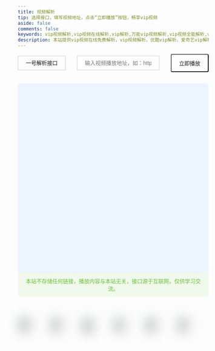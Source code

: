 ```yaml
---
title: 视频解析
tip: 选择接口，填写视频地址，点击“立即播放”按钮，畅享vip视频
aside: false
comments: false
keywords: vip视频解析,vip视频在线解析,vip解析,万能vip视频解析,vip视频全能解析,vip视频,手机vip视频解析,手机在线解析vip视频,优酷vip解析,爱奇艺vip解析,腾讯vip解析,乐视vip解析,芒果vip解析
description: 本站提供vip视频在线免费解析，vip视频解析，优酷vip解析，爱奇艺vip解析，腾讯vip解析，乐视vip解析，芒果vip解析服务！
---
```


<style>
.select-container {
  display: flex;
  align-items: center;
  justify-content: space-between;
}
.select-container .select select {
  border: 1px solid #ccc;
  padding: 10px 20px;
  font-size: 14px;
  outline: none;
  color: var(--wds-secondtext);
  -webkit-appearance: none;  
  background: url("https://cdn.jsdelivr.net/gh/realwds/cdn@master/img/aaa.3lcrtaf9uk60.svg")no-repeat right;
  background-size: 0.3rem;
  background-position-x: 96%;
}
[data-theme=dark] .select-container .select select {
  border: 1px solid #ccc;
  padding: 10px 20px;
  font-size: 14px;
  outline: none;
  color: var(--wds-secondtext);
  -webkit-appearance: none;  
  background: url("https://cdn.jsdelivr.net/gh/realwds/cdn@master/img/aadark.4sucly1njfg0.svg")no-repeat right;
  background-size: 0.3rem;
  background-position-x: 96%;
}

.select-container .url-input {
  flex: 1;
  margin: 0 30px;
}
.select-container .url-input input {
  border: 1px solid #ccc;
  padding: 10px 20px;
  font-size: 14px;
  outline: none;
  width: 100%;
  color: var(--wds-secondtext);
}
.select-container .btn button{
  color: var(--wds-white);
  background-color: var(--wds-main);
  padding: 12px 20px;
  font-size: 14px;
  border-radius: 4px;
}

.main-iframe {
  margin-top: 30px;
  height: 500px;
  background-color: #ecf5ff;
  border-radius: 6px 6px 0 0;
  position: relative;
}

.main-iframe #video-iframe {
  width: 100%;
  height: 100%;
  border: 0;
  display: none;
}
.video-alert{
  border-radius: 0 0 6px 6px;
  background-color: #f0f9eb;
  padding: 12px;
  text-align: center;
  font-size: 14px;
  color: #67c23a;
}
.others {
  margin-top: 40px;
  padding-bottom: 30px;
  display: flex;
}
.others a {
  width: calc(100% / 2);
  float: left;
  border-bottom: none !important ;
  background-color: var(--wds-white) !important;
}
.others a:hover {
  background-color: var(--wds-white) !important;
}
.others a img {
  margin-top: .8rem !important;
  height: 44px;
  filter: blur(15px);
}
.others a img.loaded {
  filter: blur(0);
  will-change: opacity;
  animation: realImg .5s linear;
}
@media screen and (max-width: 600px) {
  .select-container {
    display: block
  }
  .select-container .select select {
    width: 100%;
  }
  .select-container .url-input {
    margin: 0;
    margin-top: 20px;
  }
  .select-container .btn button {
    margin-top: 20px;
    width: 100%;
  }
  .main-iframe {
    height: 280px;
  }
  .others {
    display: block;
  }
}
</style>
<div class="jiexi-container">
  <div class="select-container">
    <div class="select">
      <select id="video-jiexi" >  
        <option value="https://www.playm3u8.cn/jiexi.php?url=" selected="">一号解析接口</option>   
        <option value="https://api.yueliangjx.com/?url=">二号解析接口</option>
        <option value="https://jx.elwtc.com/vip/?url=">三号解析接口</option>
        <option value="https://www.qianyicp.com/jiexi/index.php?url=">四号解析接口</option> 
      </select> 
    </div>
    <div class="url-input">
      <input type="text" id="video-link" placeholder="输入视频播放地址，如：http://v.youku.com/v_show/id_xxxx" />
    </div>
    <div class="btn">
      <button onclick="seeVideo()">立即播放</button>
    </div>
  </div> 
  <div class="main-iframe">
    <iframe id="video-iframe" allowfullscreen="true"></iframe>
  </div>
  <div class="video-alert">本站不存储任何链接，播放内容与本站无关，接口源于互联网，仅供学习交流。</div>
  <div class="others">
    <a href="https://v.qq.com/" target="_blank"> <img src="https://cdn.jsdelivr.net/gh/realwds/cdn@master/img/qqlogo.2zanrv8bd820.png" alt="腾讯视频" /></a> 
    <a href="https://www.iqiyi.com/" target="_blank"> <img src="https://cdn.jsdelivr.net/gh/realwds/cdn@master/img/iqiyi.6byskr7b5000.png" alt="爱奇艺" /></a> 
    <a href="https://youku.com/" target="_blank"> <img src="https://cdn.jsdelivr.net/gh/realwds/cdn@master/img/youkulogo.2jo1c1m2gfc0.png" alt="优酷视频" /></a> 
    <a href="https://www.mgtv.com/" target="_blank"> <img src="https://cdn.jsdelivr.net/gh/realwds/cdn@master/img/hunantvlogo.606ewgjk63c0.png" alt="芒果TV" /></a> 
    <a href="https://www.bilibili.com/" target="_blank"> <img src="https://cdn.jsdelivr.net/gh/realwds/cdn@master/img/bilibili.3q0x0tj8tbw.png" alt="哔哩哔哩" /></a> 
    <a href="https://www.yinyuetai.com/" target="_blank"> <img src="https://cdn.jsdelivr.net/gh/realwds/cdn@master/img/yinyuetailogo.40ahfxetoc80.png" alt="音悦台" /></a> 
  </div>
</div>

<script>
  var num=0
  function seeVideo(){
    var link = document.getElementById('video-link').value
    var jiexi = document.getElementById('video-jiexi').value
    var video = document.getElementById("video-iframe")
    video.style.display= 'block'
    video.src = jiexi + link
    num=0
  }
</script>
